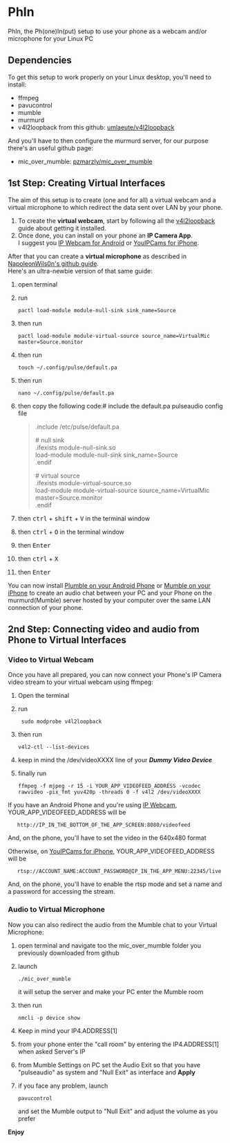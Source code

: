 # PhIn

PhIn, the Ph(one)In(put) setup to use your phone as a webcam and/or microphone for your Linux PC

## Dependencies

To get this setup to work properly on your Linux desktop, you'll need to install:
* ffmpeg
* pavucontrol
* mumble
* murmurd
* v4l2loopback from this github: <a href="https://github.com/umlaeute/v4l2loopback" target="_blank">umlaeute/v4l2loopback</a>   

And you'll have to then configure the murmurd server, for our purpose there's an useful github page:
* mic_over_mumble: <a href="https://github.com/pzmarzly/mic_over_mumble" target="_blank">pzmarzly/mic_over_mumble</a>  

## 1st Step: Creating Virtual Interfaces

The aim of this setup is to create (one and for all) a virtual webcam and a virtual microphone to which redirect the data sent over LAN by your phone.     
1. To create the **virtual webcam**, start by following all the <a href="https://github.com/umlaeute/v4l2loopback" target="_blank">v4l2loopback</a> guide about getting it installed.  
2. Once done, you can install on your phone an **IP Camera App**.   
I suggest you <a href="https://play.google.com/store/apps/details?id=com.pas.webcam" target="_blank">IP Webcam for Android</a> or <a href="https://play.google.com/store/apps/details?id=com.pas.webcam" target="_blank">YouIPCams for iPhone</a>.   

After that you can create a **virtual microphone** as described in [NapoleonWils0n's github guide](https://github.com/NapoleonWils0n/cerberus/blob/master/pulseaudio/virtual-mic.org).   
Here's an ultra-newbie version of that same guide:
1. open terminal
2. run    
    
       pactl load-module module-null-sink sink_name=Source
3. then run    
    
       pactl load-module module-virtual-source source_name=VirtualMic master=Source.monitor
4. then run    
    
       touch ~/.config/pulse/default.pa
5. then run    
    
       nano ~/.config/pulse/default.pa
6. then copy the following code:\# include the default.pa pulseaudio config file   
   > .include /etc/pulse/default.pa   
   >    
   > \# null sink   
   > .ifexists module-null-sink.so   
   > load-module module-null-sink sink_name=Source   
   > .endif   
   >    
   > \# virtual source   
   > .ifexists module-virtual-source.so   
   > load-module module-virtual-source source_name=VirtualMic master=Source.monitor   
   > .endif   
7. then <kbd>ctrl</kbd> + <kbd>shift</kbd> + <kbd>V</kbd> in the terminal window
8. then <kbd>ctrl</kbd> + <kbd>O</kbd> in the terminal window
9. then <kbd>Enter</kbd> 
10. then <kbd>ctrl</kbd> + <kbd>X</kbd> 
11. then <kbd>Enter</kbd>   
   
You can now install [Plumble on your Android Phone](https://play.google.com/store/apps/details?id=com.morlunk.mumbleclient.free) or [Mumble on your iPhone](https://apps.apple.com/it/app/mumble/id443472808) to create an audio chat between your PC and your Phone on the murmurd(Mumble) server hosted by your computer over the same LAN connection of your phone.
   
## 2nd Step: Connecting video and audio from Phone to Virtual Interfaces

### Video to Virtual Webcam

Once you have all prepared, you can now connect your Phone's IP Camera video stream to your virtual webcam using ffmpeg:
1. Open the terminal
2. run    
    
        sudo modprobe v4l2loopback
3. then run    
    
       v4l2-ctl --list-devices
4. keep in mind the /dev/videoXXXX line of your _**Dummy Video Device**_ 
5. finally run    
    
       ffmpeg -f mjpeg -r 15 -i YOUR_APP_VIDEOFEED_ADDRESS -vcodec rawvideo -pix_fmt yuv420p -threads 0 -f v4l2 /dev/videoXXXX
   
If you have an Android Phone and you're using <a href="https://play.google.com/store/apps/details?id=com.pas.webcam" target="_blank">IP Webcam</a>, YOUR_APP_VIDEOFEED_ADDRESS will be    
    
       http://IP_IN_THE_BOTTOM_OF_THE_APP_SCREEN:8080/videofeed
   
And, on the phone, you'll have to set the video in the 640x480 format   
   
Otherwise, on <a href="https://play.google.com/store/apps/details?id=com.pas.webcam" target="_blank">YouIPCams for iPhone</a>, YOUR_APP_VIDEOFEED_ADDRESS will be    
    
       rtsp://ACCOUNT_NAME:ACCOUNT_PASSWORD@IP_IN_THE_APP_MENU:22345/live
   
And, on the phone, you'll have to enable the rtsp mode and set a name and a password for accessing the stream.

### Audio to Virtual Microphone
   
Now you can also redirect the audio from the Mumble chat to your Virtual Microphone:
1. open terminal and navigate too the mic_over_mumble folder you previously downloaded from github
2. launch    
    
       ./mic_over_mumble
   
   it will setup the server and make your PC enter the Mumble room
           
3. then run    
    
       nmcli -p device show
4. Keep in mind your IP4.ADDRESS[1]
5. from your phone enter the "call room" by entering the IP4.ADDRESS[1] when asked Server's IP
6. from Mumble Settings on PC set the Audio Exit so that you have "pulseaudio" as system and "Null Exit" as interface and **Apply**
7. if you face any problem, launch    
    
       pavucontrol
   and set the Mumble output to "Null Exit" and adjust the volume as you prefer    
   
**Enjoy**
